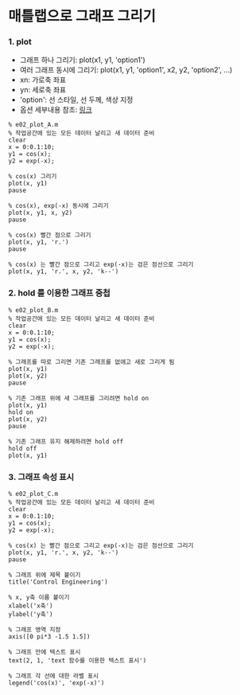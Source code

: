 # 매틀랩으로 그래프 그리기

### 1. plot

- 그래프 하나 그리기: plot(x1, y1, 'option1')
- 여러 그래프 동시에 그리기: plot(x1, y1, 'option1', x2, y2, 'option2', ...)
- xn: 가로축 좌표
- yn: 세로축 좌표
- 'option': 선 스타일, 선 두께, 색상 지정
- 옵션 세부내용 참조: [링크](https://kr.mathworks.com/help/matlab/ref/plot.html?searchHighlight=plot&s_tid=doc_srchtitle#btzitot-LineSpec)

```
% e02_plot_A.m
% 작업공간에 있는 모든 데이터 날리고 새 데이터 준비
clear
x = 0:0.1:10;
y1 = cos(x);
y2 = exp(-x);

% cos(x) 그리기
plot(x, y1)
pause

% cos(x), exp(-x) 동시에 그리기
plot(x, y1, x, y2)
pause

% cos(x) 빨간 점으로 그리기
plot(x, y1, 'r.')
pause

% cos(x) 는 빨간 점으로 그리고 exp(-x)는 검은 점선으로 그리기  
plot(x, y1, 'r.', x, y2, 'k--')
```


### 2. **hold** 를 이용한 그래프 중첩
```
% e02_plot_B.m
% 작업공간에 있는 모든 데이터 날리고 새 데이터 준비
clear
x = 0:0.1:10;
y1 = cos(x);
y2 = exp(-x);

% 그래프를 따로 그리면 기존 그래프를 없애고 새로 그리게 됨
plot(x, y1)
plot(x, y2)
pause

% 기존 그래프 위에 새 그래프를 그리려면 hold on
plot(x, y1)
hold on
plot(x, y2)
pause

% 기존 그래프 유지 해제하려면 hold off
hold off
plot(x, y1)
```


### 3. 그래프 속성 표시
```
% e02_plot_C.m
% 작업공간에 있는 모든 데이터 날리고 새 데이터 준비
clear
x = 0:0.1:10;
y1 = cos(x);
y2 = exp(-x);

% cos(x) 는 빨간 점으로 그리고 exp(-x)는 검은 점선으로 그리기  
plot(x, y1, 'r.', x, y2, 'k--')
pause

% 그래프 위에 제목 붙이기
title('Control Engineering')

% x, y축 이름 붙이기
xlabel('x축')
ylabel('y축')

% 그래프 영역 지정
axis([0 pi*3 -1.5 1.5])

% 그래프 안에 텍스트 표시
text(2, 1, 'text 함수를 이용한 텍스트 표시')

% 그래프 각 선에 대한 라벨 표시
legend('cos(x)', 'exp(-x)')
```

